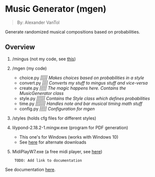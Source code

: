 Music Generator (mgen)
======================
 > By: Alexander VanTol

Generate randomized musical compositions based on probabilities.

Overview
--------

1. /mingus (not my code, see [this](https://github.com/bspaans/python-mingus))
2. /mgen (my code)
    - choice.py *||||| Makes choices based on probabilities in a style*
    - convert.py *|||| Converts my stuff to mingus stuff and vice-versa*
    - create.py *||||| The magic happens here. Contains the MusicGenerator class*
    - style.py *|||||| Contains the Style class which defines probabilities*
    - time.py *||||||| Handles note and bar musical timing math stuff*
    - config.py *||||| Configuration for mgen*
3. /styles (holds cfg files for different styles)
4. lilypond-2.18.2-1.mingw.exe (program for PDF generation)
    - This one's for Windows (works with Windows 10)
    - See [here](http://lilypond.org/download.html) for alternate downloads
5. MidiPlayW7.exe (a free midi player, see [here](http://www.chrishills.org.uk/midiplay/))

        TODO: Add link to documentation
See documentation [here]().
